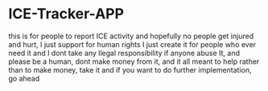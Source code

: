 # ICE-Tracker-APP
this is for people to report ICE activity and hopefully no people get injured and hurt, I just support for human rights
I just create it for people who ever need it and I dont take any llegal responsibility if anyone abuse It, and please be a human, dont make money from it, and it all meant to help rather than to make money, take it and if you want to do further implementation, go ahead
